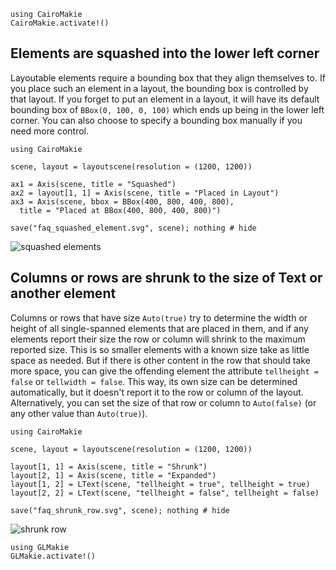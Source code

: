 ```@eval
using CairoMakie
CairoMakie.activate!()
```

## Elements are squashed into the lower left corner

Layoutable elements require a bounding box that they align themselves to. If you
place such an element in a layout, the bounding box is controlled by that layout.
If you forget to put an element in a layout, it will have its default bounding box
of `BBox(0, 100, 0, 100)` which ends up being in the lower left corner. You can
also choose to specify a bounding box manually if you need more control.

```@example
using CairoMakie

scene, layout = layoutscene(resolution = (1200, 1200))

ax1 = Axis(scene, title = "Squashed")
ax2 = layout[1, 1] = Axis(scene, title = "Placed in Layout")
ax3 = Axis(scene, bbox = BBox(400, 800, 400, 800),
  title = "Placed at BBox(400, 800, 400, 800)")

save("faq_squashed_element.svg", scene); nothing # hide
```

![squashed elements](faq_squashed_element.svg)


## Columns or rows are shrunk to the size of Text or another element

Columns or rows that have size `Auto(true)` try to determine the width or height of all
single-spanned elements that are placed in them, and if any elements report their
size the row or column will shrink to the maximum reported size. This is so smaller
elements with a known size take as little space as needed. But if there is other
content in the row that should take more space, you can give the offending element
the attribute `tellheight = false` or `tellwidth = false`. This way, its own size
can be determined automatically, but
it doesn't report it to the row or column of the layout. Alternatively, you can set the size
of that row or column to `Auto(false)` (or any other value than `Auto(true)`).

```@example
using CairoMakie

scene, layout = layoutscene(resolution = (1200, 1200))

layout[1, 1] = Axis(scene, title = "Shrunk")
layout[2, 1] = Axis(scene, title = "Expanded")
layout[1, 2] = LText(scene, "tellheight = true", tellheight = true)
layout[2, 2] = LText(scene, "tellheight = false", tellheight = false)

save("faq_shrunk_row.svg", scene); nothing # hide
```

![shrunk row](faq_shrunk_row.svg)

```@eval
using GLMakie
GLMakie.activate!()
```